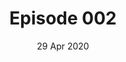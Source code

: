 ---
title: "Episode 002"
date: 29 Apr 2020
eptype: full
episode_number: 2

# provide these
alm_description: 

# find these
show_source: "Lawfare"
original_title: "Charlie Warzel on the Pandemic Internet"
original_subtitle: "On this episode of Lawfare's Arbiters of Truth series on disinformation, Kate Klonick and Quinta Jurecic spoke with Charlie Warzel, an opinion writer at large at the New York Times. They talked about what the COVID-19 pandemic shows us about the role of big tech companies and how the spread of a deadly disease in the midst of a polarized information environment may be a worst-case scenario for disinformation."
original_description: "On this episode of <em>Lawfare</em>'s Arbiters of Truth series on disinformation, Kate Klonick and Quinta Jurecic spoke with Charlie Warzel, an opinion writer at large at the New York Times. He’s written about the internet, disinformation, privacy and platform governance—and recently he’s been focusing on how these collide with COVID-19 and the uncertainty and anxiety of living through a pandemic. They talked about what the pandemic shows us about the role of big tech companies and how the spread of a deadly disease in the midst of a polarized information environment may be a worst-case scenario for disinformation."
podcast_url: "https://dts.podtrac.com/redirect.mp3/traffic.libsyn.com/secure/lawfare/Charlie_Warzel_on_the_Pandemic_Internet.mp3?dest-id=88859"
audio_type: "audio/mpeg"
duration: 48:28
---